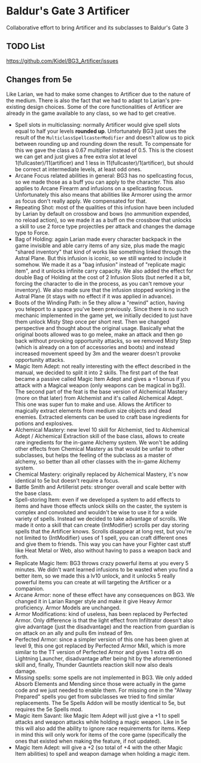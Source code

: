 # Baldur's Gate 3 Artificer
Collaborative effort to bring Artificer and its subclasses to Baldur's Gate 3

## TODO List
https://github.com/Kidel/BG3_Artificer/issues

## Changes from 5e
Like Larian, we had to make some changes to Artificer due to the nature of the medium. There is also the fact that we had to adapt to Larian's pre-existing design choices.
Some of the core functionalities of Artificer are already in the game available to any class, so we had to get creative. 

- Spell slots in multiclassing: normally Artificer would give spell slots equal to half your levels **rounded up**. Unfortunately BG3 just uses the result of the `MulticlassSpellcasterModifier` and doesn't allow us to pick between rounding up and rounding down the result. To compensate for this we gave the class a 0.67 multiplier instead of 0.5. This is the closest we can get and just gives a free extra slot at level 1(fullcaster)/11(artificer) and 1 less in 11(fullcaster)/1(artificer), but should be correct at intermediate levels, at least odd ones. 
- Arcane Focus related abilities in general: BG3 has no spellcasting focus, so we made those as a buff you can apply to the character. This also applies to Arcane Firearm and infusions on a spellcasting focus. Unfortunately this also means that abilities like Armorer using the armor as focus don't really apply. We compensated for that.  
- Repeating Shot: most of the qualities of this infusion have been included by Larian by default on crossbow and bows (no ammunition expended, no reload action), so we made it as a buff on the crossbow that unlocks a skill to use 2 force type projectiles per attack and changes the damage type to Force.
- Bag of Holding: again Larian made every character backpack in the game invisible and able carry items of any size, plus made the magic "shared inventory" that kind of works like something linked through the Astral Plane. But this infusion is iconic, so we still wanted to include it somehow. We made it as a "bag infusion" instead of "replicate magic item", and it unlocks infinite carry capacity. We also added the effect for double Bag of Holding at the cost of 2 Infusion Slots (but nerfed it a bit, forcing the character to die in the process, as you can't remove your inventory). We also made sure that the infusion stopped working in the Astral Plane (it stays with no effect if it was applied in advance).
- Boots of the Winding Path: in 5e they allow a "rewind" action, having you teleport to a space you've been previously. Since there is no such mechanic implemented in the game yet, we initially decided to just have them unlock Misty Step once per short rest. Then we changed perspective and thought about the original usage. Basically what the original boots allowed was to go melee, make an attack and then go back without provoking opportunity attacks, so we removed Misty Step (which is already on a ton of accessories and boots) and instead increased movement speed by 3m and the wearer doesn't provoke opportunity attacks.
- Magic Item Adept: not really interesting with the effect described in the manual, we decided to split it into 2 skills. The first part of the feat became a passive called Magic Item Adept and gives a +1 bonus if you attack with a Magical weapon (only weapons can be magical in bg3). The second part of the feat is the base version of Alchemical Mastery (more on that later) from Alchemist and it's called Alchemical Adept. This one was super fun to make and use. Allows the Artificer to magically extract elements from medium size objects and dead enemies. Extracted elements can be used to craft base ingredients for potions and explosives. 
- Alchemical Mastery: new level 10 skill for Alchemist, tied to Alchemical Adept / Alchemical Extraction skill of the base class, allows to create rare ingredients for the in-game Alchemy system. We won't be adding other effects from Chemical Mastery as that would be unfair to other subclasses, but helps the feeling of the subclass as a master of alchemy, so better than all other classes with the in-game Alchemy system.
- Chemical Mastery: originally replaced by Alchemical Mastery, it's now identical to 5e but doesn't require a focus. 
- Battle Smith and Artillerist pets: stronger overall and scale better with the base class.
- Spell-storing Item: even if we developed a system to add effects to items and have those effects unlock skills on the caster, the system is complex and convoluted and wouldn't be wise to use it for a wide variety of spells. Instead we decided to take advantage of scrolls. We made it onto a skill that can create {IntModifier} scrolls per day storing spells that the Artificer knows. Scrolls disappear at long rest, but you're not limited to {IntModifier} uses of 1 spell, you can craft different ones and give them to friends. This way you can have your Fighter cast stuff like Heat Metal or Web, also without having to pass a weapon back and forth. 
- Replicate Magic Item: BG3 throws crazy powerful items at you every 5 minutes. We didn't want learned infusions to be wasted when you find a better item, so we made this a lv10 unlock, and it unlocks 5 really powerful items you can create at will targeting the Artificer or a companion.
- Arcane Armor: none of these effect have any consequences on BG3. We changed it in Larian Ranger style and make it give Heavy Armor proficiency. Armor Models are unchanged. 
- Armor Modifications: kind of useless, has been replaced by Perfected Armor. Only difference is that the light effect from Infiltrator doesn't also give advantage (just the disadvantage) and the reaction from guardian is on attack on an ally and pulls 6m instead of 9m.
- Perfected Armor: since a simpler version of this one has been given at level 9, this one got replaced by Perfected Armor MkII, which is more similar to the TT version of Perfected Armor and gives 1 extra d6 on Lightning Launcher, disadvantage after being hit by the aforementioned skill and, finally, Thunder Gauntlets reaction skill now also deals damage. 
- Missing spells: some spells are not implemented in BG3. We only added Absorb Elements and Mending since those were actually in the game code and we just needed to enable them. For missing one in the "Alway Prepared" spells you get from subclasses we tried to find similar replacements. The 5e Spells Addon will be mostly identical to 5e, but requires the 5e Spells mod.
- Magic item Savant: like Magic Item Adept will just give a +1 to spell attacks and weapon attacks while holding a magic weapon. Like in 5e this will also add the ability to ignore race requirements for items. Keep in mind this will only work for items of the core game (specifically the ones that existed when making the feature, if not updated).
- Magic Item Adept: will give a +2 (so total of +4 with the other Magic Item abilities) to spell and weapon damage when holding a magic item. 
